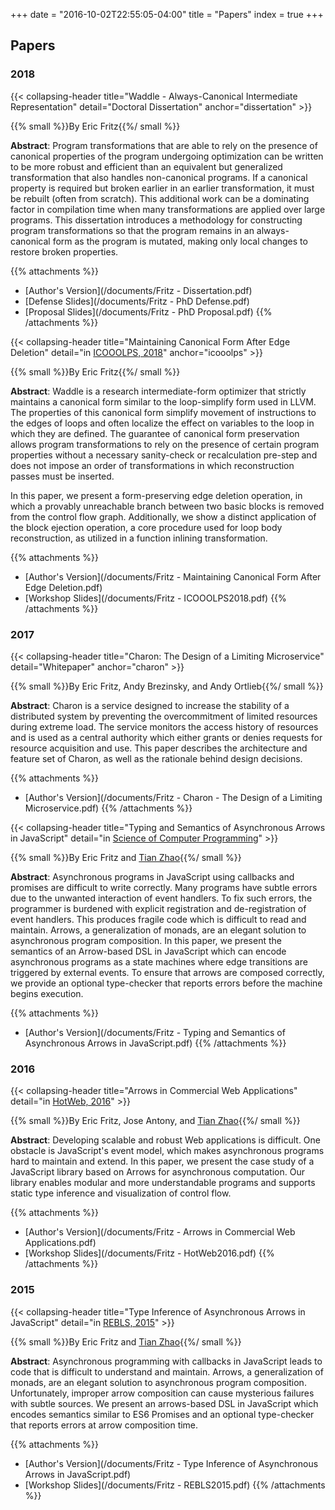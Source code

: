 +++
date = "2016-10-02T22:55:05-04:00"
title = "Papers"
index = true
+++

## Papers

### 2018

{{< collapsing-header
    title="Waddle - Always-Canonical Intermediate Representation"
    detail="Doctoral Dissertation"
    anchor="dissertation"
    >}}

{{% small %}}By Eric Fritz{{%/ small %}}

**Abstract**: Program transformations that are able to rely on the presence of canonical properties of the program undergoing optimization can be written to be more robust and efficient than an equivalent but generalized transformation that also handles non-canonical programs. If a canonical property is required but broken earlier in an earlier transformation, it must be rebuilt (often from scratch). This additional work can be a dominating factor in compilation time when many transformations are applied over large programs. This dissertation introduces a methodology for constructing program transformations so that the program remains in an always-canonical form as the program is mutated, making only local changes to restore broken properties.

{{% attachments %}}
* [Author's Version](/documents/Fritz - Dissertation.pdf)
* [Defense Slides](/documents/Fritz - PhD Defense.pdf)
* [Proposal Slides](/documents/Fritz - PhD Proposal.pdf)
{{% /attachments %}}

{{< collapsing-header
    title="Maintaining Canonical Form After Edge Deletion"
    detail="in [ICOOOLPS, 2018](https://conf.researchr.org/track/ecoop-issta-2018/ICOOOLPS-2018-papers)"
    anchor="icooolps"
    >}}

{{% small %}}By Eric Fritz{{%/ small %}}

**Abstract**:
Waddle is a research intermediate-form optimizer that strictly maintains a canonical form similar to the loop-simplify form used in LLVM. The properties of this canonical form simplify movement of instructions to the edges of loops and often localize the effect on variables to the loop in which they are defined. The guarantee of canonical form preservation allows program transformations to rely on the presence of certain program properties without a necessary sanity-check or recalculation pre-step and does not impose an order of transformations in which reconstruction passes must be inserted.

In this paper, we present a form-preserving edge deletion operation, in which a provably unreachable branch between two basic blocks is removed from the control flow graph. Additionally, we show a distinct application of the block ejection operation, a core procedure used for loop body reconstruction, as utilized in a function inlining transformation.

{{% attachments %}}
* [Author's Version](/documents/Fritz - Maintaining Canonical Form After Edge Deletion.pdf)
* [Workshop Slides](/documents/Fritz - ICOOOLPS2018.pdf)
{{% /attachments %}}

### 2017

{{< collapsing-header
    title="Charon: The Design of a Limiting Microservice"
    detail="Whitepaper"
    anchor="charon"
    >}}

{{% small %}}By Eric Fritz, Andy Brezinsky, and Andy Ortlieb{{%/ small %}}

**Abstract**: Charon is a service designed to increase the stability of a distributed system by preventing the overcommitment of limited resources during extreme load. The service monitors the access history of resources and is used as a central authority which either grants or denies requests for resource acquisition and use. This paper describes the architecture and feature set of Charon, as well as the rationale behind design decisions.

{{% attachments %}}
* [Author's Version](/documents/Fritz - Charon - The Design of a Limiting Microservice.pdf)
{{% /attachments %}}

{{< collapsing-header
    title="Typing and Semantics of Asynchronous Arrows in JavaScript"
    detail="in [Science of Computer Programming](https://www.sciencedirect.com/science/article/pii/S0167642317300527)"
    >}}

{{% small %}}By Eric Fritz and [Tian Zhao](http://uwm.edu/engineering/people/zhao-ph-d-tian/){{%/ small %}}

**Abstract**: Asynchronous programs in JavaScript using callbacks and promises are difficult to write correctly. Many programs have subtle errors due to the unwanted interaction of event handlers. To fix such errors, the programmer is burdened with explicit registration and de-registration of event handlers. This produces fragile code which is difficult to read and maintain. Arrows, a generalization of monads, are an elegant solution to asynchronous program composition. In this paper, we present the semantics of an Arrow-based DSL in JavaScript which can encode asynchronous programs as a state machines where edge transitions are triggered by external events. To ensure that arrows are composed correctly, we provide an optional type-checker that reports errors before the machine begins execution.

{{% attachments %}}
* [Author's Version](/documents/Fritz - Typing and Semantics of Asynchronous Arrows in JavaScript.pdf)
{{% /attachments %}}

### 2016

{{< collapsing-header
    title="Arrows in Commercial Web Applications"
    detail="in [HotWeb, 2016](http://conferences.computer.org/hotweb2016/)"
    >}}

{{% small %}}By Eric Fritz, Jose Antony, and [Tian Zhao](http://uwm.edu/engineering/people/zhao-ph-d-tian/){{%/ small %}}

**Abstract**: Developing scalable and robust Web applications is difficult. One obstacle is JavaScript's event model, which makes asynchronous programs hard to maintain and extend. In this paper, we present the case study of a JavaScript library based on Arrows for asynchronous computation. Our library enables modular and more understandable programs and supports static type inference and visualization of control flow.

{{% attachments %}}
* [Author's Version](/documents/Fritz - Arrows in Commercial Web Applications.pdf)
* [Workshop Slides](/documents/Fritz - HotWeb2016.pdf)
{{% /attachments %}}

### 2015

{{< collapsing-header
    title="Type Inference of Asynchronous Arrows in JavaScript"
    detail="in [REBLS, 2015](http://2015.splashcon.org/track/rebls2015)"
    >}}

{{% small %}}By Eric Fritz and [Tian Zhao](http://uwm.edu/engineering/people/zhao-ph-d-tian/){{%/ small %}}

**Abstract**: Asynchronous programming with callbacks in JavaScript leads to code that is difficult to understand and maintain. Arrows, a generalization of monads, are an elegant solution to asynchronous program composition. Unfortunately, improper arrow composition can cause mysterious failures with subtle sources. We present an arrows-based DSL in JavaScript which encodes semantics similar to ES6 Promises and an optional type-checker that reports errors at arrow composition time.

{{% attachments %}}
* [Author's Version](/documents/Fritz - Type Inference of Asynchronous Arrows in JavaScript.pdf)
* [Workshop Slides](/documents/Fritz - REBLS2015.pdf)
{{% /attachments %}}